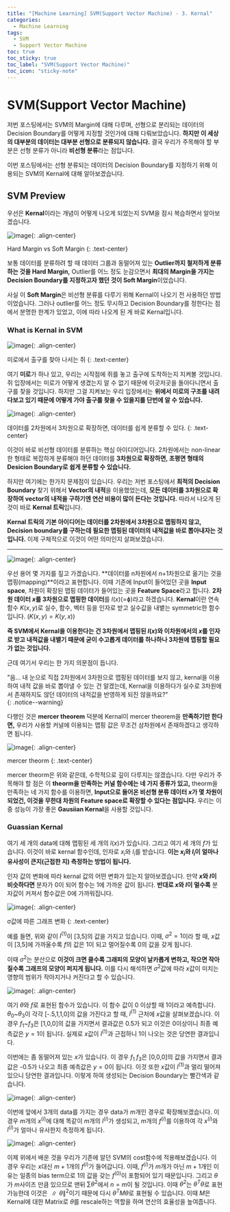 ```yaml
---
title: "[Machine Learning] SVM(Support Vector Machine) - 3. Kernal"
categories:
  - Machine Learning
tags:
  - SVM
  - Support Vector Machine
toc: true
toc_sticky: true
toc_label: "SVM(Support Vector Machine)"
toc_icon: "sticky-note"
---
```


# SVM(Support Vector Machine)

저번 포스팅에서는 SVM의 Margin에 대해 다루며, 선형으로 분리되는 데이터의 Decision Boundary를 어떻게 지정할 것인가에 대해 다뤄보았습니다. **하지만 이 세상의 대부분의 데이터는 대부분 선형으로 분류되지 않습니다.** 결국 우리가 주목해야 할 부분은 선형 분류가 아니라 **비선형 분류**라는 점입니다.

이번 포스팅에서는 선형 분류되는 데이터의 Decision Boundary를 지정하기 위해 이용되는 SVM의 Kernal에 대해 알아보겠습니다.

## SVM Preview

우선은 **Kernal**이라는 개념이 어떻게 나오게 되었는지 SVM을 잠시 복습하면서 알아보겠습니다.

![image](https://user-images.githubusercontent.com/55765292/168981237-dac2c0c1-5482-4ea7-b541-8eba75c5d01b.png){: .align-center}

Hard Margin vs Soft Margin
{: .text-center}

보통 데이터를 분류하려 할 때 데이터 그룹과 동떨어져 있는 **Outlier까지 철저하게 분류하는 것을 Hard Margin,** Outlier를 어느 정도 눈감으면서 **최대의 Margin을 가지는 Decision Boundary를 지정하고자 했던 것이 Soft Margin**이었습니다.

사실 이 **Soft Margin**은 비선형 분류를 다루기 위해 Kernal이 나오기 전 사용하던 방법이었습니다. 그러나 outlier를 어느 정도 무시하고 Decision Boundary를 정한다는 점에서 분명한 한계가 있었고, 이에 따라 나오게 된 게 바로 Kernal입니다.

### What is Kernal in SVM

![image](https://user-images.githubusercontent.com/55765292/168982313-9a2fa599-94d0-49da-8acb-000d3af641f8.png){: .align-center}

미로에서 출구를 찾아 나서는 쥐
{: .text-center}

여기 **미로**가 하나 있고, 우리는 시작점에 쥐를 놓고 출구에 도착하는지 지켜볼 것입니다. 쥐 입장에서는 미로가 어떻게 생겼는지 알 수 없기 때문에 이곳저곳을 돌아다니면서 출구를 찾을 것입니다. 하지만 그걸 지켜보는 우리 입장에서는 **위에서 미로의 구조를 내려다보고 있기 때문에 어떻게 가야 출구를 찾을 수 있을지를 단번에 알 수 있습니다.**

![image](https://user-images.githubusercontent.com/55765292/168988772-5669d77f-453b-4018-95c9-79414dece5bc.png){: .align-center}

데이터를 2차원에서 3차원으로 확장하면, 데이터를 쉽게 분류할 수 있다.
{: .text-center}

이것이 바로 비선형 데이터를 분류하는 핵심 아이디어입니다. 2차원에서는 non-linear한 형태로 복잡하게 분류해야 하던 데이터를 **3차원으로 확장하면, 초평면 형태의 Desicion Boundary로 쉽게 분류할 수 있습니다.**

하지만 여기에는 한가지 문제점이 있습니다. 우리는 저번 포스팅에서 **최적의 Decision Boundary** 찾기 위해서 **Vector의 내적**을 이용했었는데, **모든 데이터를 3차원으로 확장하여 vector의 내적을 구하기엔 연산 비용이 많이 든다는 것입니다.** 따라서 나오게 된 것이 바로 **Kernal 트릭**입니다.

**Kernal 트릭의 기본 아이디어는 데이터를 2차원에서 3차원으로 맵핑하지 않고, Decision boundary를 구하는데 필요한 맵핑된 데이터의 내적값을 바로 뽑아내자는 것입니다.** 이제 구체적으로 이것이 어떤 의미인지 살펴보겠습니다.

---

![image](https://user-images.githubusercontent.com/55765292/168989405-3e5a14e2-0fa5-48f6-93a7-d602a1eb1ea8.png){: .align-center}

우선 용어 몇 가지를 짚고 가겠습니다. **데이터를 n차원에서 n+1차원으로 옮기는 것을 맵핑(mapping)**이라고 표현합니다. 이때 기존에 Input이 들어있던 곳을 **Input space**, 차원이 확장된 맵핑 데이터가 들어있는 곳을 **Feature Space**라고 합니다. **2차원 데이터 $x$를 3차원으로 맵핑한 데이터**를 $l(x)$(=ɸ)라고 하겠습니다. **Kernal**이란 연속함수 $K(x,y)$로 실수, 함수, 벡터 등을 인자로 받고 실수값을 내뱉는 symmetric한 함수입니다. $(K(x,y) = K(y,x))$

**즉 SVM에서 Kernal을 이용한다는 건 3차원에서 맵핑된 $l(x)$와 이차원에서의 $x$를 인자로 받고 내적값을 내뱉기 때문에 굳이 수고롭게 데이터를 하나하나 3차원에 맵핑할 필요가 없는 것입니다.**

근데 여기서 우리는 한 가지 의문점이 듭니다.

<div>
  "음... 내 눈으로 직접 2차원에서 3차원으로 맵핑된 데이터를 보지 않고, kernal을 이용하여 내적 값을 바로 뽑아낼 수 있는 건 알겠는데, Kernal을 이용하다가 실수로 3차원에서 존재하지도 않던 데이터의 내적값을 반영하게 되진 않을까요?"
</div>
{: .notice--warning}

다행인 것은 **mercer theorem** 덕분에 Kernal이 mercer theorem을 **만족하기만 한다면,** 우리가 사용할 커널에 이용되는 맵핑 값은 무조건 삼차원에서 존재하겠다고 생각하면 됩니다.

![image](https://user-images.githubusercontent.com/55765292/168990524-dbc9fe99-2f31-4bff-8eb4-1eac83003ec8.png){: .align-center}

mercer theorm
{: .text-center}

mercer theorm은 위와 같은데, 수학적으로 깊이 다루지는 않겠습니다. 다만 우리가 주목해야 할 점은 이 **theorm을 만족하는 커널 함수에는 네 가지 종류가 있고,** theorm을 만족하는 네 가지 함수를 이용하면, **Input으로 들어온 비선형 분류 데이터 $x$가 몇 차원이 되었건, 이것을 무한대 차원의 Feature space로 확장할 수 있다는 점입니다.** 우리는 이중 성능이 가장 좋은 **Gausiian Kernal**을 사용할 것입니다.


### Guassian Kernal

여기 세 개의 data에 대해 맵핑된 세 개의 $l(x)$가 있습니다. 그리고 여기 세 개의 $f$가 있습니다. 이것이 바로 kernal 함수인데, 인자로 $x_i$와 $l_i$를 받습니다. **이는 $x_i$와 $l_i$이 얼마나 유사성이 큰지(근접한 지) 측정하는 방법이 됩니다.**

인자 값의 변화에 따라 kernal 값의 어떤 변화가 있는지 알아보겠습니다. 만약 **$x$와 $l$이 비슷하다면** 분자가 0이 되어 함수는 1에 가까운 값이 됩니다. **반대로 $x$와 $l$이 멀수록** 분자값이 커져서 함수값은 0에 가까워집니다.

![image](https://user-images.githubusercontent.com/55765292/168991754-35b6b799-246e-4734-b334-9298729ba388.png){: .align-center}

σ값에 따른 그래프 변화
{: .text-center}

예를 들면, 위와 같이 $l^{(1)}$이 [3,5]의 값을 가지고 있습니다. 이때, $σ^2 = 1$이라 할 때, $x$값이 [3,5]에 가까울수록 $f$의 값은 1이 되고 멀어질수록 0의 값을 갖게 됩니다.

이때 $σ^2$는 분산으로 **이것이 크면 클수록 그래피의 모양이 날카롭게 변하고, 작으면 작아질수록 그래프의 모양이 퍼지게 됩니다.** 이를 다시 해석하면 $σ^2$값에 따라 $x$값이 미치는 영향의 범위가 작아지거나 커진다고 할 수 있습니다.

![image](https://user-images.githubusercontent.com/55765292/168992443-7d799c1e-9890-41d6-89e4-1769c93e2d08.png){: .align-center}

여기 $θ$와 $f$로 표현된 함수가 있습니다. 이 함수 값이 0 이상할 때 1이라고 예측합니다. $θ_0$~$θ_3$이 각각 [-.5,1,1,0]의 값을 가진다고 할 때, $l^{(1)}$ 근처에 $x$값을 살펴보겠습니다. 이 경우 $f_1$~$f_3$은 [1,0,0]의 값을 가지면서 결과값은 0.5가 되고 이것은 0이상이니 최종 예측값은 $y = 1$이 됩니다. 실제로 $x$값이 $l^{(1)}$과 근접하니 1이 나오는 것은 당연한 결과입니다.

이번에는 좀 동떨어져 있는 $x$가 있습니다. 이 경우 $f_1 ~ f_3$은 [0,0,0]의 값을 가지면서 결과값은 -0.5가 나오고 최종 예측값은 $y = 0$이 됩니다. 이것 또한 $x$값이 $l^{(1)}$과 멀리 떨어져 있으니 당연한 결과입니다. 이렇게 하여 생성되는 Decision Boundary는 빨간색과 같습니다.

![image](https://user-images.githubusercontent.com/55765292/168993855-b29fb72c-7243-49ae-90a9-b1b3b7628780.png){: .align-center}

이번에 앞에서 3개의 data를 가지는 경우 data가 $m$개인 경우로 확장해보겠습니다. 이 경우 $m$개의 $x^{(i)}$에 대해 똑같이 $m$개의 $l^{(i)}$가 생성되고, $m$개의 $f^{(i)}$를 이용하여 각 $x^{(i)}$와 $l^{(i)}$가 얼마나 유사한지 측정하게 됩니다.

![image](https://user-images.githubusercontent.com/55765292/168994184-73a2fa1a-0e25-4bfd-8b5e-2436ef29d012.png){: .align-center}

이제 위에서 배운 것을 우리가 기존에 알던 SVM의 cost함수에 적용해보겠습니다. 이 경우 우리는 $x$대신 $m+1$개의 $f^{(i)}$가 들어갑니다. 이때, $f^{(i)}$가 $m$개가 아닌 $m+1$개인 이유는 일종의 bias term으로 1의 값을 갖는 $f^{(0)}$이 포함되어 있기 때문입니다. 그리고 $θ$가 $m$사이즈 만큼 있으므로 맨뒤 $∑θ^2$에서 $n = m$이 될 것입니다. 이때 $θ^2$는 $θ^Tθ$로 표현 가능한데 이것은 $∥θ∥^2$이기 때문에 다시 $θ^TMθ$로 표현될 수 있습니다. 이때 $M$은 Kernal에 대한 Matrix로 $θ$를 rescale하는 역할을 하며 연산의 효율성을 높여줍니다.
